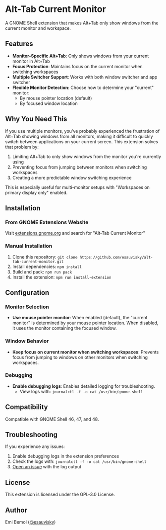 # Alt-Tab Current Monitor

A GNOME Shell extension that makes Alt+Tab only show windows from the current monitor and workspace.

## Features

- **Monitor-Specific Alt+Tab**: Only shows windows from your current monitor in Alt+Tab
- **Focus Protection**: Maintains focus on the current monitor when switching workspaces
- **Multiple Switcher Support**: Works with both window switcher and app switcher
- **Flexible Monitor Detection**: Choose how to determine your "current" monitor:
  - By mouse pointer location (default)
  - By focused window location

## Why You Need This

If you use multiple monitors, you've probably experienced the frustration of Alt+Tab showing windows from all monitors, making it difficult to quickly switch between applications on your current screen. This extension solves that problem by:

1. Limiting Alt+Tab to only show windows from the monitor you're currently using
2. Preventing focus from jumping between monitors when switching workspaces
3. Creating a more predictable window switching experience

This is especially useful for multi-monitor setups with "Workspaces on primary display only" enabled.

## Installation

### From GNOME Extensions Website
Visit [extensions.gnome.org](https://extensions.gnome.org) and search for "Alt-Tab Current Monitor"

### Manual Installation
1. Clone this repository: `git clone https://github.com/esauvisky/alt-tab-current-monitor.git`
2. Install dependencies: `npm install`
3. Build and pack: `npm run pack`
4. Install the extension: `npm run install-extension`

## Configuration

### Monitor Selection
- **Use mouse pointer monitor**: When enabled (default), the "current monitor" is determined by your mouse pointer location. When disabled, it uses the monitor containing the focused window.

### Window Behavior
- **Keep focus on current monitor when switching workspaces**: Prevents focus from jumping to windows on other monitors when switching workspaces.

### Debugging
- **Enable debugging logs**: Enables detailed logging for troubleshooting.
  - View logs with: `journalctl -f -o cat /usr/bin/gnome-shell`

## Compatibility

Compatible with GNOME Shell 46, 47, and 48.

## Troubleshooting

If you experience any issues:

1. Enable debugging logs in the extension preferences
2. Check the logs with: `journalctl -f -o cat /usr/bin/gnome-shell`
3. [Open an issue](https://github.com/esauvisky/alt-tab-current-monitor/issues) with the log output

## License

This extension is licensed under the GPL-3.0 License.

## Author

Emi Bemol ([@esauvisky](https://github.com/esauvisky))
